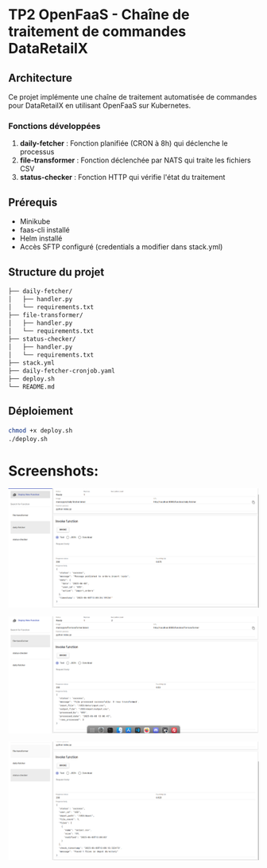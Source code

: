 # TP2 OpenFaaS - Chaîne de traitement de commandes DataRetailX

## Architecture

Ce projet implémente une chaîne de traitement automatisée de commandes pour DataRetailX en utilisant OpenFaaS sur Kubernetes.

### Fonctions développées

1. **daily-fetcher** : Fonction planifiée (CRON à 8h) qui déclenche le processus
2. **file-transformer** : Fonction déclenchée par NATS qui traite les fichiers CSV
3. **status-checker** : Fonction HTTP qui vérifie l'état du traitement

## Prérequis

- Minikube
- faas-cli installé
- Helm installé
- Accès SFTP configuré (credentials a modifier dans stack.yml)

## Structure du projet

```
├── daily-fetcher/
│   ├── handler.py
│   └── requirements.txt
├── file-transformer/
│   ├── handler.py
│   └── requirements.txt
├── status-checker/
│   ├── handler.py
│   └── requirements.txt
├── stack.yml
├── daily-fetcher-cronjob.yaml
├── deploy.sh
└── README.md
```

## Déploiement

```bash
chmod +x deploy.sh
./deploy.sh
```

# Screenshots:

![Screenshot of daily-fetcher](/screenshots/daily-fetcher.png)

![Screenshot of file-transformer](/screenshots/file-transformer.png)

![Screenshot of status-checker](/screenshots/status-checker.png)
